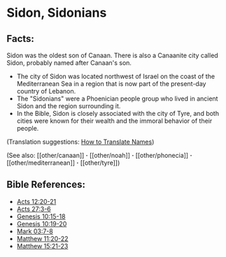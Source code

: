 # Sidon, Sidonians #

## Facts: ##

Sidon was the oldest son of Canaan. There is also a Canaanite city called Sidon, probably named after Canaan's son.
 
 * The city of Sidon was located northwest of Israel on the coast of the Mediterranean Sea in a region that is now part of the present-day country of Lebanon.
 * The "Sidonians" were a Phoenician people group who lived in ancient Sidon and the region surrounding it.
 * In the Bible, Sidon is closely associated with the city of Tyre, and both cities were known for their wealth and the immoral behavior of their people.

(Translation suggestions: [How to Translate Names](en/ta-vol1/translate/man/translate-names))

(See also: [[other/canaan]] **·** [[other/noah]] **·** [[other/phonecia]] **·** [[other/mediterranean]] **·** [[other/tyre]])

## Bible References: ##

* [Acts 12:20-21](en/tn/act/help/12/20)
* [Acts 27:3-6](en/tn/act/help/27/03)
* [Genesis 10:15-18](en/tn/gen/help/10/15)
* [Genesis 10:19-20](en/tn/gen/help/10/19)
* [Mark 03:7-8](en/tn/mrk/help/03/07)
* [Matthew 11:20-22](en/tn/mat/help/11/20)
* [Matthew 15:21-23](en/tn/mat/help/15/21)